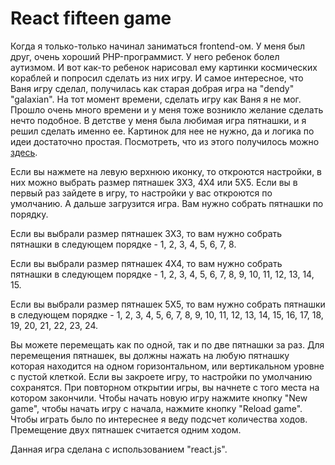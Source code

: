 # React fifteen game

Когда я только-только начинал заниматься frontend-ом. У меня был друг, очень хороший PHP-программист. У него ребенок болел аутизмом. И вот как-то ребенок нарисовал ему картинки космических кораблей и попросил сделать из них игру. И самое интересное, что Ваня игру сделал, получилась как старая добрая игра на "dendy" "galaxian". На тот момент времени, сделать игру как Ваня я не мог. Прошло очень много времени и у меня тоже возникло желание сделать нечто подобное. В детстве у меня была любимая игра пятнашки, и я решил сделать именно ее. Картинок для нее не нужно, да и логика по идеи достаточно простая. Посмотреть, что из этого получилось можно [здесь](https://maksimkajchk.github.io/react-fifteen-game/).

Если вы нажмете на левую верхнюю иконку, то откроются настройки, в них можно выбрать размер пятнашек 3X3, 4X4 или 5X5. Если вы в первый раз зайдете в игру, то настройки у вас откроются по умолчанию. А дальше загрузится игра. Вам нужно собрать пятнашки по порядку.

Если вы выбрали размер пятнашек 3X3, то вам нужно собрать пятнашки в следующем порядке - 1, 2, 3, 4, 5, 6, 7, 8. 

Если вы выбрали размер пятнашек 4X4, то вам нужно собрать пятнашки в следующем порядке - 1, 2, 3, 4, 5, 6, 7, 8, 9, 10, 11, 12, 13, 14, 15.

Если вы выбрали размер пятнашек 5X5, то вам нужно собрать пятнашки в следующем порядке - 1, 2, 3, 4, 5, 6, 7, 8, 9, 10, 11, 12, 13, 14, 15, 16, 17, 18, 19, 20, 21, 22, 23, 24.

Вы можете перемещать как по одной, так и по две пятнашки за раз. Для перемещения пятнашек, вы должны нажать на любую пятнашку которая находится на одном горизонтальном, или вертикальном уровне с пустой клеткой. Если вы закроете игру, то настройки по умолчанию сохранятся. При повторном открытии игры, вы начнете с того места на котором закончили. Чтобы начать новую игру нажмите кнопку "New game", чтобы начать игру с начала, нажмите кнопку "Reload game". Чтобы играть было по интереснее я веду подсчет количества ходов. Премещение двух пятнашек считается одним ходом.

Данная игра сделана с использованием "react.js".